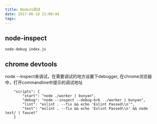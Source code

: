```yaml
---
title: NodeJs调试
date: 2017-06-18 21:09:44
tags:
---
```

## node-inspect
```
node-debug index.js
```
## chrome devtools
node --inspect来调试，在需要调试的地方设置下debugger, 在chrome浏览器中，打开commandline中提示的调试地址
```
    "scripts": {
        "start": "node ./worker | bunyan",
        "debug": "node --inspect --debug-brk  ./worker | bunyan",
        "lint": "eslint . --fix && echo 'Eslint Passed\\n'",
        "test": "eslint . --fix && echo 'Eslint Passed\\n' && node test/ | faucet"
    }
```
